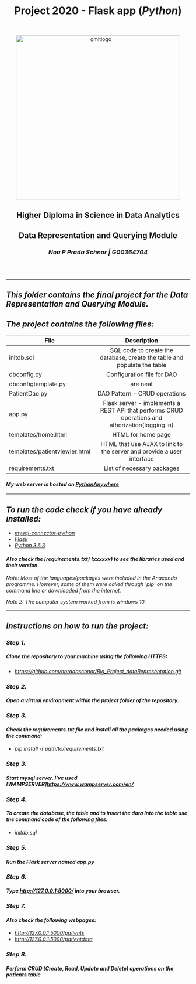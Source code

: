 <h1 align="center"> Project 2020 - Flask app (<i>Python</i>)</h1><br>

<p align="center"><img src="https://image.ibb.co/g96qDc/gmitlogo.jpg" alt="gmitlogo" border="0" width=450 align="center"></p>
<h2 align="center"> Higher Diploma in Science in Data Analytics</h2>
<h2 align="center">Data Representation and Querying Module</h2></p>

<h3 align="center"><i>Noa P Prada Schnor | G00364704<i> </h3><br><br>

---------------------------------------------------------------------------------------------------------------------------------------------------------------


## This folder contains the final project for the Data Representation and Querying Module.

## The project contains the following files:

|    File                       |      Description                                                                                  | 
|-------------------------------|:-------------------------------------------------------------------------------------------------:|
| initdb.sql                    |   SQL code to create the database, create the table and populate the table                        |
| dbconfig.py                   |   Configuration file for DAO                                                                      |
| dbconfigtemplate.py           |   are neat    |
| PatientDao.py                 |   DAO Pattern - CRUD operations                                                                   |
| app.py                        |   Flask server - implements a REST API that performs CRUD operations and athorization(logging in) |
| templates/home.html           |   HTML for home page                                                                              |
| templates/patientviewier.html |   HTML that use AJAX to link to the server and provide a user interface                           |
| requirements.txt              |   List of necessary packages                                                                      |

#### My web server is hosted on [PythonAnywhere](http://npradaschnor.pythonanywhere.com/)

--------------------------------------------------------------------------------------------------------------------------------------------------------------

## To run the code check if you have already installed:
- [mysql-connector-python](https://pypi.org/project/mysql-connector-python/)
- [Flask](https://flask.palletsprojects.com/en/master/installation/)
- [Python 3.6.3](https://www.python.org/downloads/release/python-363/)

#### Also check the [requirements.txt] (xxxxxx) to see the libraries used and their version.

*Note*: Most of the languages/packages were included in the Anaconda programme. However, some of them were called through 'pip' on the command line or downloaded from the internet.

*Note 2*: The computer system worked from is windows 10.

---------------------------------------------------------------------------------------------------------------------------------------------------------------

## Instructions on how to run the project:

### Step 1. 
##### Clone the repository to your machine using the following HTTPS:
- https://github.com/npradaschnor/Big_Project_dataRepresentation.git

### Step 2. 
#### Open a virtual environment within the project folder of the repository.

### Step 3. 
#### Check the requirements.txt file and install all the packages needed using the command:
- pip install -r path/to/requirements.txt

### Step 3. 
#### Start mysql server. I've used [WAMPSERVER]<https://www.wampserver.com/en/>

### Step 4. 
#### To create the database, the table and to insert the data into the table use the command code of the following files:
- initdb.sql

### Step 5. 
#### Run the Flask server named app.py

### Step 6. 
#### Type <http://127.0.0.1:5000/> into your browser.

### Step 7. 
#### Also check the following webpages:
- <http://127.0.0.1:5000/patients>
- <http://127.0.0.1:5000/patientdata>

### Step 8.
#### Perform CRUD (Create, Read, Update and Delete) operations on the patients table.
